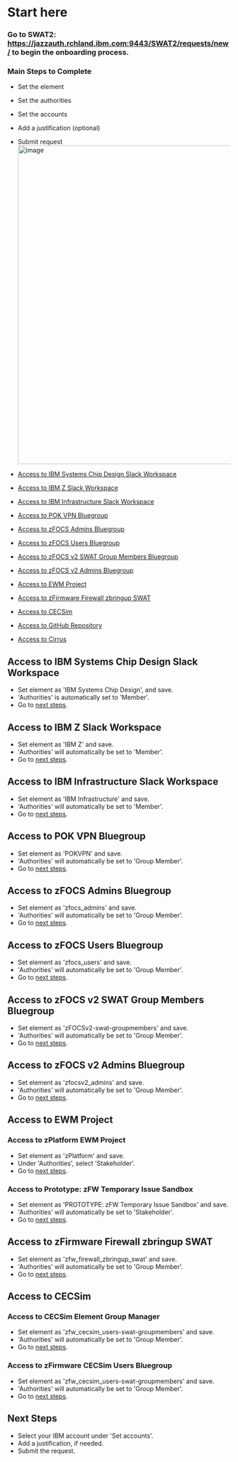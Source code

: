 # Start here
### Go to SWAT2: https://jazzauth.rchland.ibm.com:9443/SWAT2/requests/new/ to begin the onboarding process.

### Main Steps to Complete 
- Set the element
- Set the authorities
- Set the accounts
- Add a justification (optional)
- Submit request
  <img width="718" alt="image" src="https://github.com/user-attachments/assets/8f3040bf-d89d-467a-a91b-ba252312d75e" />

- [Access to IBM Systems Chip Design Slack Workspace](#access-to-ibm-systems-chip-design-slack-workspace)
- [Access to IBM Z Slack Workspace](#access-to-ibm-z-slack-workspace)
- [Access to IBM Infrastructure Slack Workspace](#access-to-ibm-infrastructure-slack-workspace)
- [Access to POK VPN Bluegroup](#access-to-pok-vpn-bluegroup)
- [Access to zFOCS Admins Bluegroup](#access-to-zfocs-admins-bluegroup)
- [Access to zFOCS Users Bluegroup](access-to-zfocs-users-bluegroup)
- [Access to zFOCS v2 SWAT Group Members Bluegroup](#access-to-zfocs-v2-swat-group-members-bluegroup)
- [Access to zFOCS v2 Admins Bluegroup](#access-to-zfocs-v2-admins-bluegroup)
- [Access to EWM Project](#access-to-ewm-project)
- [Access to zFirmware Firewall zbringup SWAT](#access-to-zfirmware-firewall-zbringup-swat)
- [Access to CECSim](#access-to-cecsim)
- [Access to GitHub Repository](#access-to-github-repository)
- [Access to Cirrus](#access-to-cirrus)


## Access to IBM Systems Chip Design Slack Workspace
- Set element as 'IBM Systems Chip Design', and save.
- 'Authorities' is automatically set to 'Member'.
- Go to [next steps](#next-steps).

## Access to IBM Z Slack Workspace
- Set element as 'IBM Z' and save.
- 'Authorities' will automatically be set to 'Member'.
- Go to [next steps](#next-steps).

## Access to IBM Infrastructure Slack Workspace
- Set element as 'IBM Infrastructure' and save.
- 'Authorities' will automatically be set to 'Member'.
- Go to [next steps](#next-steps).

## Access to POK VPN Bluegroup
- Set element as 'POKVPN' and save.
- 'Authorities' will automatically be set to 'Group Member'.
- Go to [next steps](#next-steps).

## Access to zFOCS Admins Bluegroup
- Set element as 'zfocs_admins' and save.
- 'Authorities' will automatically be set to 'Group Member'.
- Go to [next steps](#next-steps).

## Access to zFOCS Users Bluegroup
- Set element as 'zfocs_users' and save.
- 'Authorities' will automatically be set to 'Group Member'.
- Go to [next steps](#next-steps).

## Access to zFOCS v2 SWAT Group Members Bluegroup
- Set element as 'zFOCSv2-swat-groupmembers' and save.
- 'Authorities' will automatically be set to 'Group Member'.
- Go to [next steps](#next-steps).

## Access to zFOCS v2 Admins Bluegroup
- Set element as 'zfocsv2_admins' and save.
- 'Authorities' will automatically be set to 'Group Member'.
- Go to [next steps](#next-steps).

## Access to EWM Project
### Access to zPlatform EWM Project
- Set element as 'zPlatform' and save.
- Under 'Authorities', select 'Stakeholder'.
- Go to [next steps](#next-steps).

### Access to Prototype: zFW Temporary Issue Sandbox
- Set element as 'PROTOTYPE: zFW Temporary Issue Sandbox' and save.
- 'Authorities' will automatically be set to 'Stakeholder'.
- Go to [next steps](#next-steps).

## Access to zFirmware Firewall zbringup SWAT
- Set element as 'zfw_firewall_zbringup_swat' and save.
- 'Authorities' will automatically be set to 'Group Member'.
- Go to [next steps](#next-steps).

## Access to CECSim
### Access to CECSim Element Group Manager
- Set element as 'zfw_cecsim_users-swat-groupmembers' and save.
- 'Authorities' will automatically be set to 'Group Member'.
- Go to [next steps](#next-steps).

### Access to zFirmware CECSim Users Bluegroup
- Set element as 'zfw_cecsim_users-swat-groupmembers' and save.
- 'Authorities' will automatically be set to 'Group Member'.
- Go to [next steps](#next-steps).

## Next Steps
- Select your IBM account under 'Set accounts'.
- Add a justification, if needed.
- Submit the request.

